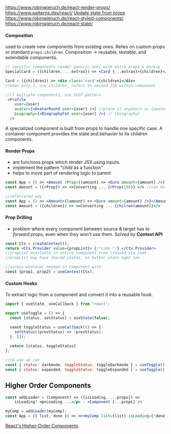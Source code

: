 https://www.robinwieruch.de/react-render-props/
https://www.patterns.dev/react/
[Update state from props](https://www.robinwieruch.de/react-derive-state-props/)
https://www.robinwieruch.de/react-styled-components/
https://www.robinwieruch.de/react-state/

#### Composition

used to create new components from existing ones. Relies on custom props or standard `props.children`. Composition -> reusable, testable, and extendable components.

```jsx
// specific components render generic ones with extra props & markup
SpecialCard = ({children, ...extras}) => <Card {...extras}>{children}</Card>

Card = ({children}) => <div class='card'>{children}</div> 
//when only 1, use children, refers to nested JSX within component

//if multiple components, use SLOT pattern
 <Profile
    user={user}
    avatar={<AvatarRound user={user} />} //place it anywhere as {avatar}
    biography={<BiographyFat user={user} />} // {biography}
  />
```

A specialized component is built from props to handle one specific case.
A container component provides the state and behavior to its children components.

#### Render Props

- are functions props which render JSX using inputs. 
- implement the pattern "child as a function"
- helps to move part of rendering logic to parent

```jsx
const App = () => <Amount rProp={(amount) => <Euro amount={amount} />} />
const Amount = ({rProp}) => <>Converting ... {rProp(100)} </> //can be state var

//refactored way
const App = () => <Amount>{(amount) => <Euro amount={amount} />}</Amount>
const Amount = ({children}) => <>Converting ... {chilren(amount)}</> 
```


#### Prop Drilling

- problem where every component between source & target has to *forward props*, even when they won't use them. Solved by **Context API**

```jsx
const Ctx = createContext();
return <Ctx.Provider value={propList}> {/*code */} </Ctx.Provider>
//propList available in entire component tree created via code
//propList may have shared states, so better state mgmt too

//access whatever needed in component with
const {prop1, prop2} = useContext(Ctx);  
```


#### Custom Hooks

To extract logic from a component and convert it into a reusable hook.

```jsx
import { useState, useCallback } from "react";

export useToggle = () => {
  const [status, setStatus] = useState(false);

  const toggleStatus = useCallback(() => {
    setStatus((prevStatus) => !prevStatus);
  }, []);
  
  return [status, toggleStatus]
};

//to use we can
const { status: darkmode, toggleStatus: toggleDarkmode } = useToggle();
const { status: expanded, toggleStatus: toggleExpanded } = useToggle();
```


## Higher Order Components

```jsx
const addLoader = (Component) => ({isLoading, ...props}) => 
	isLoading? <p>Loading ...</p> : <Component {...props} />

myComp = addLoader(myComp);
const App = ({ list, done }) => <><myComp list={list} isLoading={!done}/></>
```

[React's Higher-Order Components](https://www.robinwieruch.de/react-higher-order-components/) 